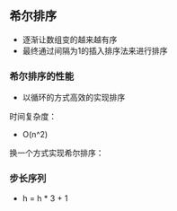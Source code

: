 ## 希尔排序

* 逐渐让数组变的越来越有序
* 最终通过间隔为1的插入排序法来进行排序

### 希尔排序的性能

* 以循环的方式高效的实现排序

时间复杂度：

* O(n^2)

换一个方式实现希尔排序：

### 步长序列

* h = h * 3 + 1
